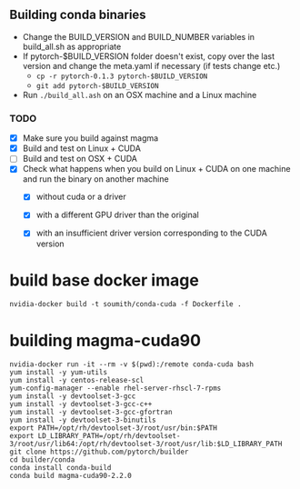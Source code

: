 ## Building conda binaries

- Change the BUILD_VERSION and BUILD_NUMBER variables in build_all.sh as appropriate
- If pytorch-$BUILD_VERSION folder doesn't exist, copy over the last version and change the meta.yaml if necessary (if tests change etc.)
  - `cp -r pytorch-0.1.3 pytorch-$BUILD_VERSION`
  - `git add pytorch-$BUILD_VERSION`
- Run `./build_all.ash` on an OSX machine and a Linux machine


### TODO
- [x] Make sure you build against magma
- [x] Build and test on Linux + CUDA
- [ ] Build and test on OSX + CUDA
- [x] Check what happens when you build on Linux + CUDA on one machine and run the binary on another machine
  - [x] without cuda or a driver
  - [x] with a different GPU driver than the original
  - [x] with an insufficient driver version corresponding to the CUDA version


# build base docker image
```
nvidia-docker build -t soumith/conda-cuda -f Dockerfile .
```



# building magma-cuda90

```
nvidia-docker run -it --rm -v $(pwd):/remote conda-cuda bash
yum install -y yum-utils
yum install -y centos-release-scl
yum-config-manager --enable rhel-server-rhscl-7-rpms
yum install -y devtoolset-3-gcc
yum install -y devtoolset-3-gcc-c++
yum install -y devtoolset-3-gcc-gfortran
yum install -y devtoolset-3-binutils
export PATH=/opt/rh/devtoolset-3/root/usr/bin:$PATH
export LD_LIBRARY_PATH=/opt/rh/devtoolset-3/root/usr/lib64:/opt/rh/devtoolset-3/root/usr/lib:$LD_LIBRARY_PATH
git clone https://github.com/pytorch/builder
cd builder/conda
conda install conda-build
conda build magma-cuda90-2.2.0
```
